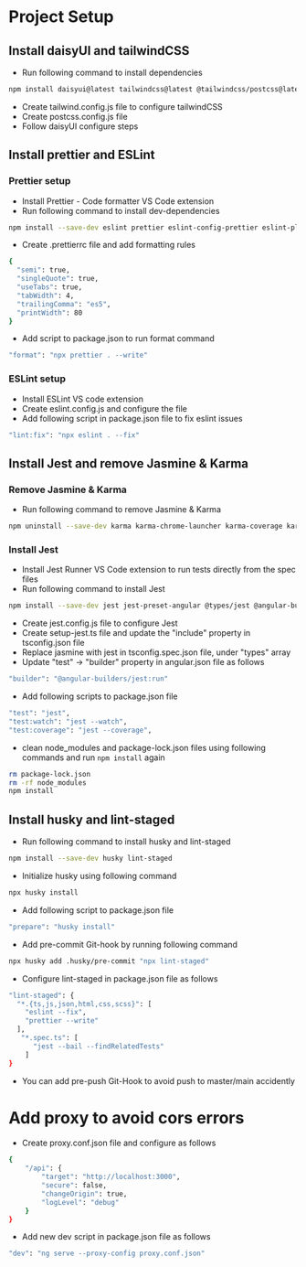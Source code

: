 # Project Setup

## Install daisyUI and tailwindCSS

- Run following command to install dependencies

```bash
npm install daisyui@latest tailwindcss@latest @tailwindcss/postcss@latest postcss@latest
```

- Create tailwind.config.js file to configure tailwindCSS
- Create postcss.config.js file
- Follow daisyUI configure steps

## Install prettier and ESLint

### Prettier setup

- Install Prettier - Code formatter VS Code extension
- Run following command to install dev-dependencies

```bash
npm install --save-dev eslint prettier eslint-config-prettier eslint-plugin-prettier @typescript-eslint/parser @typescript-eslint/eslint-plugin angular-eslint prettier-eslint
```

- Create .prettierrc file and add formatting rules

```bash
{
  "semi": true,
  "singleQuote": true,
  "useTabs": true,
  "tabWidth": 4,
  "trailingComma": "es5",
  "printWidth": 80
}
```

- Add script to package.json to run format command

```bash
"format": "npx prettier . --write"
```

### ESLint setup

- Install ESLint VS code extension
- Create eslint.config.js and configure the file
- Add following script in package.json file to fix eslint issues

```bash
"lint:fix": "npx eslint . --fix"
```

## Install Jest and remove Jasmine & Karma

### Remove Jasmine & Karma

- Run following command to remove Jasmine & Karma

```bash
npm uninstall --save-dev karma karma-chrome-launcher karma-coverage karma-jasmine karma-jasmine-html-reporter jasmine-core @types/jasmine
```

### Install Jest

- Install Jest Runner VS Code extension to run tests directly from the spec files
- Run following command to install Jest

```bash
npm install --save-dev jest jest-preset-angular @types/jest @angular-builders/jest
```

- Create jest.config.js file to configure Jest
- Create setup-jest.ts file and update the "include" property in tsconfig.json file
- Replace jasmine with jest in tsconfig.spec.json file, under "types" array
- Update "test" -> "builder" property in angular.json file as follows

```bash
"builder": "@angular-builders/jest:run"
```

- Add following scripts to package.json file

```bash
"test": "jest",
"test:watch": "jest --watch",
"test:coverage": "jest --coverage",
```

- clean node_modules and package-lock.json files using following commands and run `npm install` again

```bash
rm package-lock.json
rm -rf node_modules
npm install
```

## Install husky and lint-staged

- Run following command to install husky and lint-staged

```bash
npm install --save-dev husky lint-staged
```

- Initialize husky using following command

```bash
npx husky install
```

- Add following script to package.json file

```bash
"prepare": "husky install"
```

- Add pre-commit Git-hook by running following command

```bash
npx husky add .husky/pre-commit "npx lint-staged"
```

- Configure lint-staged in package.json file as follows

```bash
"lint-staged": {
  "*.{ts,js,json,html,css,scss}": [
    "eslint --fix",
    "prettier --write"
  ],
   "*.spec.ts": [
      "jest --bail --findRelatedTests"
    ]
}
```

- You can add pre-push Git-Hook to avoid push to master/main accidently

# Add proxy to avoid cors errors

- Create proxy.conf.json file and configure as follows

```bash
{
	"/api": {
		"target": "http://localhost:3000",
		"secure": false,
		"changeOrigin": true,
		"logLevel": "debug"
	}
}
```

- Add new dev script in package.json file as follows

```bash
"dev": "ng serve --proxy-config proxy.conf.json"
```
